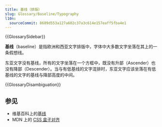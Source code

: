 ```yaml
---
title: 基线（排版）
slug: Glossary/Baseline/Typography
l10n:
  sourceCommit: 8689d553a127a602c37a3c614e157eaff5fba4e1
---
```


{{GlossarySidebar}}

**基线**（baseline）是指欧洲和西亚文字排版中，字体中大多数文字坐落在其上的一条假想线。

东亚文字没有基线，所有的文字坐落在一个方框中，既没有升部（Ascender）也没有降部（Descender）。当与有低基线的文字混排时，东亚文字应该坐落在有低基线的文字的基线与降部高度的中间。

{{GlossaryDisambiguation}}

## 参见

- 维基百科上的[基线](https://zh.wikipedia.org/wiki/基線)
- MDN 上的 [CSS 盒子对齐](/zh-CN/docs/Web/CSS/CSS_box_alignment#对齐的种类)
